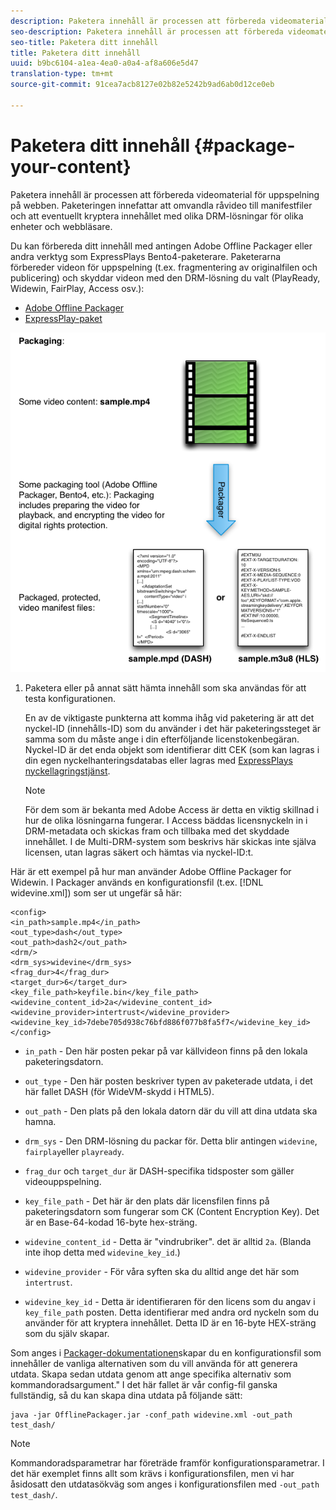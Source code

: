 ```yaml
---
description: Paketera innehåll är processen att förbereda videomaterial för uppspelning på webben. Paketeringen innefattar att omvandla råvideo till manifestfiler och att eventuellt kryptera innehållet med olika DRM-lösningar för olika enheter och webbläsare.
seo-description: Paketera innehåll är processen att förbereda videomaterial för uppspelning på webben. Paketeringen innefattar att omvandla råvideo till manifestfiler och att eventuellt kryptera innehållet med olika DRM-lösningar för olika enheter och webbläsare.
seo-title: Paketera ditt innehåll
title: Paketera ditt innehåll
uuid: b9bc6104-a1ea-4ea0-a0a4-af8a606e5d47
translation-type: tm+mt
source-git-commit: 91cea7acb8127e02b82e5242b9ad6ab0d12ce0eb

---
```



# Paketera ditt innehåll {#package-your-content}

Paketera innehåll är processen att förbereda videomaterial för uppspelning på webben. Paketeringen innefattar att omvandla råvideo till manifestfiler och att eventuellt kryptera innehållet med olika DRM-lösningar för olika enheter och webbläsare.

Du kan förbereda ditt innehåll med antingen Adobe Offline Packager eller andra verktyg som ExpressPlays Bento4-paketerare. Paketerarna förbereder videon för uppspelning (t.ex. fragmentering av originalfilen och publicering) och skyddar videon med den DRM-lösning du valt (PlayReady, Widewin, FairPlay, Access osv.):

* [Adobe Offline Packager](https://helpx.adobe.com/content/dam/help/en/primetime/guides/offline_packager_getting_started.pdf)
* [ExpressPlay-paket](https://www.expressplay.com/developer/packaging-tools/)

<!--<a id="fig_jbn_fw5_xw"></a>-->

![](assets/pkg_lic_play_web.png)

1. Paketera eller på annat sätt hämta innehåll som ska användas för att testa konfigurationen.

   En av de viktigaste punkterna att komma ihåg vid paketering är att det nyckel-ID (innehålls-ID) som du använder i det här paketeringssteget är samma som du måste ange i din efterföljande licenstokenbegäran. Nyckel-ID är det enda objekt som identifierar ditt CEK (som kan lagras i din egen nyckelhanteringsdatabas eller lagras med [ExpressPlays nyckellagringstjänst](https://www.expressplay.com/developer/key-storage/).

   >[!NOTE]
   >
   >För dem som är bekanta med Adobe Access är detta en viktig skillnad i hur de olika lösningarna fungerar. I Access bäddas licensnyckeln in i DRM-metadata och skickas fram och tillbaka med det skyddade innehållet. I de Multi-DRM-system som beskrivs här skickas inte själva licensen, utan lagras säkert och hämtas via nyckel-ID:t.

<!--<a id="example_52AF76B730174B79B6088280FCDF126D"></a>-->

Här är ett exempel på hur man använder Adobe Offline Packager for Widewin. I Packager används en konfigurationsfil (t.ex. [!DNL widevine.xml]) som ser ut ungefär så här:

```
<config> 
<in_path>sample.mp4</in_path> 
<out_type>dash</out_type> 
<out_path>dash2</out_path> 
<drm/> 
<drm_sys>widevine</drm_sys> 
<frag_dur>4</frag_dur> 
<target_dur>6</target_dur> 
<key_file_path>keyfile.bin</key_file_path> 
<widevine_content_id>2a</widevine_content_id> 
<widevine_provider>intertrust</widevine_provider> 
<widevine_key_id>7debe705d938c76bfd886f077b8fa5f7</widevine_key_id> 
</config>
```

* `in_path` - Den här posten pekar på var källvideon finns på den lokala paketeringsdatorn.
* `out_type` - Den här posten beskriver typen av paketerade utdata, i det här fallet DASH (för WideVM-skydd i HTML5).
* `out_path` - Den plats på den lokala datorn där du vill att dina utdata ska hamna.
* `drm_sys` - Den DRM-lösning du packar för. Detta blir antingen `widevine`, `fairplay`eller `playready`.

* `frag_dur` och `target_dur` är DASH-specifika tidsposter som gäller videouppspelning.

* `key_file_path` - Det här är den plats där licensfilen finns på paketeringsdatorn som fungerar som CK (Content Encryption Key). Det är en Base-64-kodad 16-byte hex-sträng.
* `widevine_content_id` - Detta är &quot;vindrubriker&quot;. det är alltid `2a`. (Blanda inte ihop detta med `widevine_key_id`.)

* `widevine_provider` - För våra syften ska du alltid ange det här som `intertrust`.

* `widevine_key_id` - Detta är identifieraren för den licens som du angav i `key_file_path` posten. Detta identifierar med andra ord nyckeln som du använder för att kryptera innehållet. Detta ID är en 16-byte HEX-sträng som du själv skapar.

Som anges i [Packager-dokumentationen](https://helpx.adobe.com/content/dam/help/en/primetime/guides/offline_packager_getting_started.pdf)skapar du en konfigurationsfil som innehåller de vanliga alternativen som du vill använda för att generera utdata. Skapa sedan utdata genom att ange specifika alternativ som kommandoradsargument.&quot; I det här fallet är vår config-fil ganska fullständig, så du kan skapa dina utdata på följande sätt:

```
java -jar OfflinePackager.jar -conf_path widevine.xml -out_path test_dash/ 
```

>[!NOTE]
>
>Kommandoradsparametrar har företräde framför konfigurationsparametrar. I det här exemplet finns allt som krävs i konfigurationsfilen, men vi har åsidosatt den utdatasökväg som anges i konfigurationsfilen med `-out_path test_dash/`.

